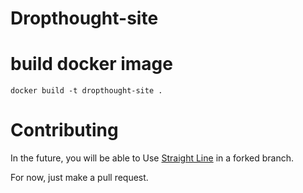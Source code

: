 # Dropthought-site

# build docker image
```
docker build -t dropthought-site .
```

# Contributing

In the future, you will be able to Use [Straight Line](https://github.com/chrisUsick/straight_line) in a forked branch.

For now, just make a pull request.
